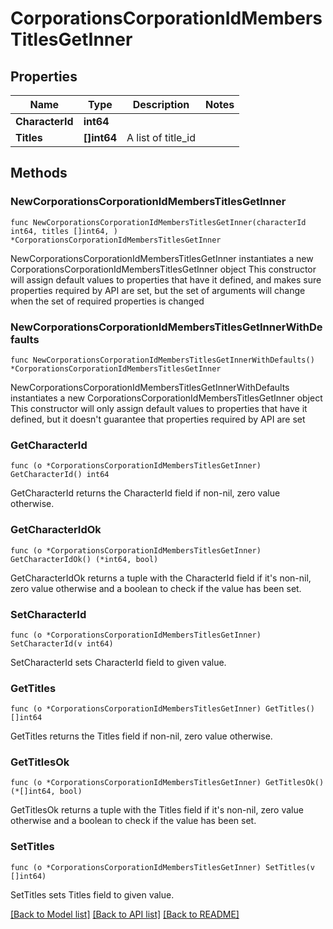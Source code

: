 # CorporationsCorporationIdMembersTitlesGetInner

## Properties

Name | Type | Description | Notes
------------ | ------------- | ------------- | -------------
**CharacterId** | **int64** |  | 
**Titles** | **[]int64** | A list of title_id | 

## Methods

### NewCorporationsCorporationIdMembersTitlesGetInner

`func NewCorporationsCorporationIdMembersTitlesGetInner(characterId int64, titles []int64, ) *CorporationsCorporationIdMembersTitlesGetInner`

NewCorporationsCorporationIdMembersTitlesGetInner instantiates a new CorporationsCorporationIdMembersTitlesGetInner object
This constructor will assign default values to properties that have it defined,
and makes sure properties required by API are set, but the set of arguments
will change when the set of required properties is changed

### NewCorporationsCorporationIdMembersTitlesGetInnerWithDefaults

`func NewCorporationsCorporationIdMembersTitlesGetInnerWithDefaults() *CorporationsCorporationIdMembersTitlesGetInner`

NewCorporationsCorporationIdMembersTitlesGetInnerWithDefaults instantiates a new CorporationsCorporationIdMembersTitlesGetInner object
This constructor will only assign default values to properties that have it defined,
but it doesn't guarantee that properties required by API are set

### GetCharacterId

`func (o *CorporationsCorporationIdMembersTitlesGetInner) GetCharacterId() int64`

GetCharacterId returns the CharacterId field if non-nil, zero value otherwise.

### GetCharacterIdOk

`func (o *CorporationsCorporationIdMembersTitlesGetInner) GetCharacterIdOk() (*int64, bool)`

GetCharacterIdOk returns a tuple with the CharacterId field if it's non-nil, zero value otherwise
and a boolean to check if the value has been set.

### SetCharacterId

`func (o *CorporationsCorporationIdMembersTitlesGetInner) SetCharacterId(v int64)`

SetCharacterId sets CharacterId field to given value.


### GetTitles

`func (o *CorporationsCorporationIdMembersTitlesGetInner) GetTitles() []int64`

GetTitles returns the Titles field if non-nil, zero value otherwise.

### GetTitlesOk

`func (o *CorporationsCorporationIdMembersTitlesGetInner) GetTitlesOk() (*[]int64, bool)`

GetTitlesOk returns a tuple with the Titles field if it's non-nil, zero value otherwise
and a boolean to check if the value has been set.

### SetTitles

`func (o *CorporationsCorporationIdMembersTitlesGetInner) SetTitles(v []int64)`

SetTitles sets Titles field to given value.



[[Back to Model list]](../README.md#documentation-for-models) [[Back to API list]](../README.md#documentation-for-api-endpoints) [[Back to README]](../README.md)


